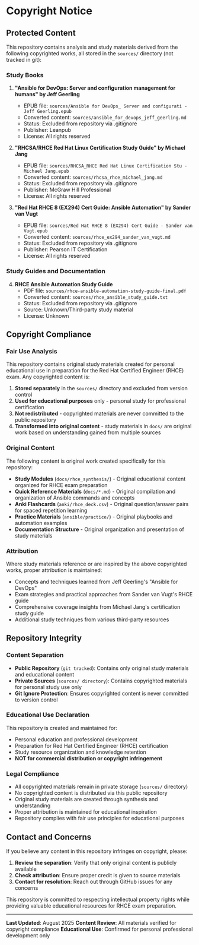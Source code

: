 # Copyright Notice

## Protected Content

This repository contains analysis and study materials derived from the following copyrighted works, all stored in the `sources/` directory (not tracked in git):

### Study Books

1. **"Ansible for DevOps: Server and configuration management for humans" by Jeff Geerling**
   - EPUB file: `sources/Ansible for DevOps_ Server and configurati - Jeff Geerling.epub`
   - Converted content: `sources/ansible_for_devops_jeff_geerling.md`
   - Status: Excluded from repository via .gitignore
   - Publisher: Leanpub
   - License: All rights reserved

2. **"RHCSA/RHCE Red Hat Linux Certification Study Guide" by Michael Jang**
   - EPUB file: `sources/RHCSA_RHCE Red Hat Linux Certification Stu - Michael Jang.epub`
   - Converted content: `sources/rhcsa_rhce_michael_jang.md`
   - Status: Excluded from repository via .gitignore
   - Publisher: McGraw Hill Professional
   - License: All rights reserved

3. **"Red Hat RHCE 8 (EX294) Cert Guide: Ansible Automation" by Sander van Vugt**
   - EPUB file: `sources/Red Hat RHCE 8 (EX294) Cert Guide - Sander van Vugt.epub`
   - Converted content: `sources/rhce_ex294_sander_van_vugt.md`
   - Status: Excluded from repository via .gitignore
   - Publisher: Pearson IT Certification
   - License: All rights reserved

### Study Guides and Documentation

4. **RHCE Ansible Automation Study Guide**
   - PDF file: `sources/rhce-ansible-automation-study-guide-final.pdf`
   - Converted content: `sources/rhce_ansible_study_guide.txt`
   - Status: Excluded from repository via .gitignore
   - Source: Unknown/Third-party study material
   - License: Unknown

## Copyright Compliance

### Fair Use Analysis

This repository contains original study materials created for personal educational use in preparation for the Red Hat Certified Engineer (RHCE) exam. Any copyrighted content is:

1. **Stored separately** in the `sources/` directory and excluded from version control
2. **Used for educational purposes** only - personal study for professional certification
3. **Not redistributed** - copyrighted materials are never committed to the public repository
4. **Transformed into original content** - study materials in `docs/` are original work based on understanding gained from multiple sources

### Original Content

The following content is original work created specifically for this repository:

- **Study Modules** (`docs/rhce_synthesis/`) - Original educational content organized for RHCE exam preparation
- **Quick Reference Materials** (`docs/*.md`) - Original compilation and organization of Ansible commands and concepts
- **Anki Flashcards** (`anki/rhce_deck.csv`) - Original question/answer pairs for spaced repetition learning
- **Practice Materials** (`ansible/practice/`) - Original playbooks and automation examples
- **Documentation Structure** - Original organization and presentation of study materials

### Attribution

Where study materials reference or are inspired by the above copyrighted works, proper attribution is maintained:

- Concepts and techniques learned from Jeff Geerling's "Ansible for DevOps"
- Exam strategies and practical approaches from Sander van Vugt's RHCE guide
- Comprehensive coverage insights from Michael Jang's certification study guide
- Additional study techniques from various third-party resources

## Repository Integrity

### Content Separation

- **Public Repository** (`git tracked`): Contains only original study materials and educational content
- **Private Sources** (`sources/ directory`): Contains copyrighted materials for personal study use only
- **Git Ignore Protection**: Ensures copyrighted content is never committed to version control

### Educational Use Declaration

This repository is created and maintained for:

- Personal education and professional development
- Preparation for Red Hat Certified Engineer (RHCE) certification
- Study resource organization and knowledge retention
- **NOT for commercial distribution or copyright infringement**

### Legal Compliance

- All copyrighted materials remain in private storage (`sources/` directory)
- No copyrighted content is distributed via this public repository
- Original study materials are created through synthesis and understanding
- Proper attribution is maintained for educational inspiration
- Repository complies with fair use principles for educational purposes

## Contact and Concerns

If you believe any content in this repository infringes on copyright, please:

1. **Review the separation**: Verify that only original content is publicly available
2. **Check attribution**: Ensure proper credit is given to source materials
3. **Contact for resolution**: Reach out through GitHub issues for any concerns

This repository is committed to respecting intellectual property rights while providing valuable educational resources for RHCE exam preparation.

---

**Last Updated**: August 2025
**Content Review**: All materials verified for copyright compliance
**Educational Use**: Confirmed for personal professional development only
